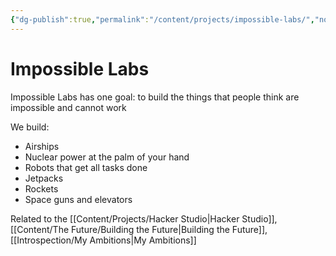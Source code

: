 ```yaml
---
{"dg-publish":true,"permalink":"/content/projects/impossible-labs/","noteIcon":""}
---
```


# Impossible Labs

Impossible Labs has one goal: to build the things that people think are impossible and cannot work

We build:
- Airships
- Nuclear power at the palm of your hand
- Robots that get all tasks done
- Jetpacks
- Rockets
- Space guns and elevators

Related to the [[Content/Projects/Hacker Studio\|Hacker Studio]], [[Content/The Future/Building the Future\|Building the Future]], [[Introspection/My Ambitions\|My Ambitions]]